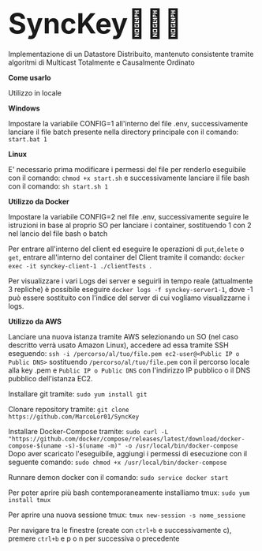 # <span style="font-size: 2em;">**SyncKey**💾👨‍💻</span>

Implementazione di un Datastore Distribuito, mantenuto consistente tramite algoritmi di Multicast Totalmente e Causalmente Ordinato

**Come usarlo**

Utilizzo in locale

**Windows**

Impostare la variabile CONFIG=1 all'interno del file .env, successivamente lanciare il file batch presente nella directory principale con il comando: ```start.bat 1```

**Linux**

E' necessario prima modificare i permessi del file per renderlo eseguibile con il comando: ```chmod +x start.sh``` e successivamente lanciare il file bash con il comando: ```sh start.sh 1```

**Utilizzo da Docker**

Impostare la variabile CONFIG=2 nel file .env, successivamente seguire le istruzioni in base al proprio SO per lanciare i container, sostituendo 1 con 2 nel lancio del file bash o batch

Per entrare all'interno del client ed eseguire le operazioni di ```put```,```delete``` o ```get```, entrare all'interno del container del Client tramite il comando: ```docker exec -it synckey-client-1 ./clientTests ```.

Per visualizzare i vari Logs dei server e seguirli in tempo reale (attualmente 3 repliche) è possibile eseguire 
```docker logs -f synckey-server1-1```, dove -1 può essere sostituito con l'indice del server di cui vogliamo visualizzarne i logs.

**Utilizzo da AWS**

Lanciare una nuova istanza tramite AWS selezionando un SO (nel caso descritto verrà usato Amazon Linux), accedere ad essa tramite SSH eseguendo: 
```ssh -i /percorso/al/tuo/file.pem ec2-user@<Public IP o Public DNS>``` sostituendo ```/percorso/al/tuo/file.pem``` con il percorso locale alla key .pem e ```Public IP o Public DNS``` con l'indirizzo IP pubblico o il DNS pubblico dell'istanza EC2. 

Installare git tramite: ```sudo yum install git```

Clonare repository tramite: ```git clone https://github.com/MarcoLor01/SyncKey```

Installare Docker-Compose tramite: 
```sudo curl -L "https://github.com/docker/compose/releases/latest/download/docker-compose-$(uname -s)-$(uname -m)" -o /usr/local/bin/docker-compose```
Dopo aver scaricato l'eseguibile, aggiungi i permessi di esecuzione con il seguente comando:
```sudo chmod +x /usr/local/bin/docker-compose```

Runnare demon docker con il comando: ```sudo service docker start```

Per poter aprire più bash contemporaneamente installiamo tmux: ```sudo yum install tmux```

Per aprire una nuova sessione tmux: ```tmux new-session -s nome_sessione```

Per navigare tra le finestre (create con ```ctrl+b``` e successivamente c), premere ```ctrl+b``` e p o n per successiva o precedente 

